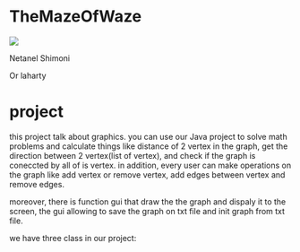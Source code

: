# TheMazeOfWaze
![](https://infocurse.com/wp-content/uploads/2015/12/Waze.jpg)

Netanel Shimoni

Or laharty
# project
this project talk about graphics.
you can use our Java project to solve math problems and calculate things like  distance of 2 vertex in the graph, get the direction between 2 vertex(list of vertex), and check if the graph is coneccted by all of is vertex.
in addition, every user can make operations on the graph like add vertex or remove vertex, add edges between vertex and remove edges.

moreover, there is function gui that draw the the graph and dispaly it to the screen, the gui allowing to save the graph on txt file and init graph from txt file.

we have three class in our project:

